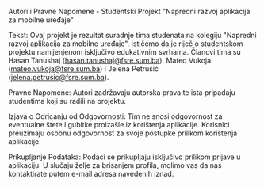 Autori i Pravne Napomene - Studentski Projekt "Napredni razvoj aplikacija za mobilne uređaje"

Tekst:
Ovaj projekt je rezultat suradnje tima studenata na kolegiju "Napredni razvoj aplikacija za mobilne uređaje". 
Ističemo da je riječ o studentskom projektu namijenjenom isključivo edukativnim svrhama. 
Članovi tima su Hasan Tanushaj (hasan.tanushaj@fsre.sum.ba), Mateo Vukoja (mateo.vukoja@fsre.sum.ba) i Jelena Petrušić (jelena.petrusic@fsre.sum.ba).

Pravne Napomene:
Autori zadržavaju autorska prava te ista pripadaju studentima koji su radili na projektu. 

Izjava o Odricanju od Odgovornosti:
Tim ne snosi odgovornost za eventualne štete i gubitke proizašle iz korištenja aplikacije. 
Korisnici preuzimaju osobnu odgovornost za svoje postupke prilikom korištenja aplikacije.

Prikupljanje Podataka:
Podaci se prikupljaju isključivo prilikom prijave u aplikaciju.
U slučaju želje za brisanjem profila, molimo vas da nas kontaktirate putem e-mail adresa navedenih iznad. 

